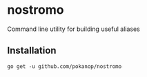 # nostromo
Command line utility for building useful aliases

## Installation
`go get -u github.com/pokanop/nostromo`
